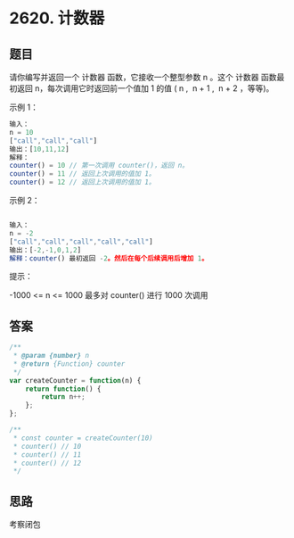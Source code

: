 # 2620. 计数器

## 题目

请你编写并返回一个 计数器 函数，它接收一个整型参数 n 。这个 计数器 函数最初返回 n，每次调用它时返回前一个值加 1 的值 ( n ,  n + 1 ,  n + 2 ，等等)。

示例 1：

```js
输入：
n = 10 
["call","call","call"]
输出：[10,11,12]
解释：
counter() = 10 // 第一次调用 counter()，返回 n。
counter() = 11 // 返回上次调用的值加 1。
counter() = 12 // 返回上次调用的值加 1。
```

示例 2：

```js

输入：
n = -2
["call","call","call","call","call"]
输出：[-2,-1,0,1,2]
解释：counter() 最初返回 -2。然后在每个后续调用后增加 1。
```

提示：

-1000 <= n <= 1000
最多对 counter() 进行 1000 次调用

## 答案

```js
/**
 * @param {number} n
 * @return {Function} counter
 */
var createCounter = function(n) {
    return function() {
        return n++;
    };
};

/** 
 * const counter = createCounter(10)
 * counter() // 10
 * counter() // 11
 * counter() // 12
 */
```

## 思路

考察闭包
